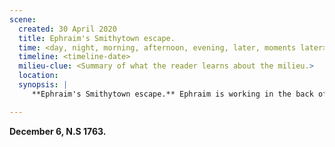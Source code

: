 ```yaml
---
scene:
  created: 30 April 2020
  title: Ephraim's Smithytown escape.
  time: <day, night, morning, afternoon, evening, later, moments later>
  timeline: <timeline-date>
  milieu-clue: <Summary of what the reader learns about the milieu.>
  location:
  synopsis: |
     **Ephraim's Smithytown escape.** Ephraim is working in the back of the smithy, when Dorian & MOOK-1 shows up asking to talk with Jeffry. Ephraim is immediately suspicious, and climbs the ladder to the loft. When Dorian overhears him asking Chester where he lives, he grabs what few possessions he has and uses a rope to escape through the loft's door to the ground below, obfuscated from the road. He runs into MOOK-2 who is waiting for such a move, and the ensuing fight alerts MOOK-1 and Ephraim runs away. Dorian warns Chester that they will be back, and he, MOOK-1 and others pursue Ephraim.

---
```


**December 6, N.S 1763.**
